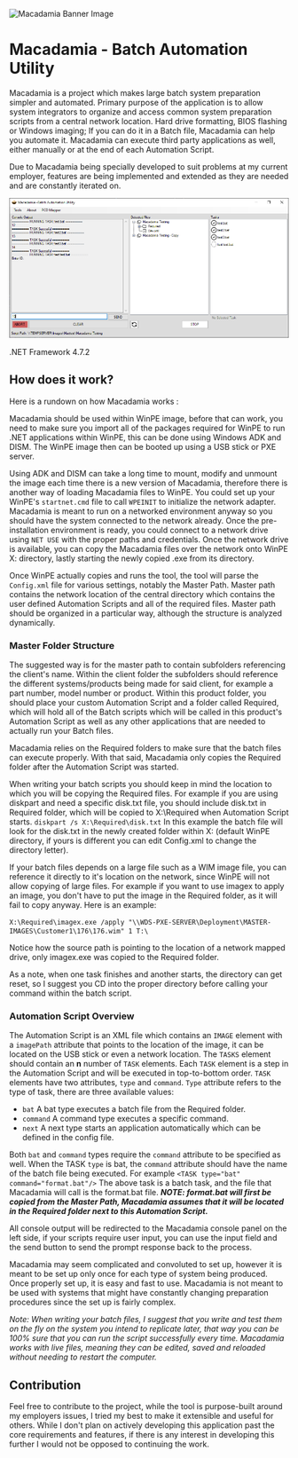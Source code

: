 
  

![Macadamia Banner Image](https://github.com/Maciox55/WinPEImager/blob/master/Images/Macadamia%20Banner.png)

  

# Macadamia - Batch Automation Utility

  

Macadamia is a project which makes large batch system preparation simpler and automated. Primary purpose of the application is to allow system integrators to organize and access common system preparation scripts from a central network location. Hard drive formatting, BIOS flashing or Windows imaging; If you can do it in a Batch file, Macadamia can help you automate it.
Macadamia can execute third party applications as well, either manually or at the end of each Automation Script.


Due to Macadamia being specially developed to suit problems at my current employer, features are being implemented and extended as they are needed and are constantly iterated on. 
  

![Macadamia Demo Screenshot](https://github.com/Maciox55/Macadamia/blob/master/Images/DemoScreenshot2.png)

  
.NET Framework 4.7.2


## How does it work?
Here is a rundown on how Macadamia works :
  

Macadamia should be used within WinPE image, before that can work, you need to make sure you import all of the packages required for WinPE to run .NET applications within WinPE, this can be done using Windows ADK and DISM. The WinPE image then can be booted up using a USB stick or PXE server.

Using ADK and DISM can take a long time to mount, modify and unmount the image each time there is a new version of Macadamia, therefore there is another way of loading Macadamia files to WinPE. 
You could set up your WinPE's `startnet.cmd` file to call `WPEINIT` to initialize the network adapter. Macadamia is meant to run on a networked environment anyway so you should have the system connected to the network already. Once the pre-installation environment is ready, you could connect to a network drive using `NET USE` with the proper paths and credentials. Once the network drive is available, you can copy the Macadamia files over the network onto WinPE X: directory, lastly starting the newly copied .exe from its directory.

Once WinPE actually copies and runs the tool, the tool will parse the `Config.xml` file for various settings, notably the Master Path. Master path contains the network location of the central directory which contains the user defined Automation Scripts and all of the required files. Master path should be organized in a particular way, although the structure is analyzed dynamically. 


### Master Folder Structure
The suggested way is for the master path to contain subfolders referencing the client's name. Within the client folder the subfolders should reference the different systems/products being made for said client, for example a part number, model number or product. Within this product folder, you should place your custom Automation Script and a folder called Required, which will hold all of the Batch scripts which will be called in this product's Automation Script as well as any other applications that are needed to actually run your Batch files.

Macadamia relies on the Required folders to make sure that the batch files can execute properly. With that said, Macadamia only copies the Required folder after the Automation Script was started. 

When writing your batch scripts you should keep in mind the location to which you will be copying the Required files.  For example if you are using diskpart and need a specific disk.txt file, you should include disk.txt in Required folder, which will be copied to X:\Required when Automation Script starts. 
`diskpart /s X:\Required\disk.txt`
In this example the batch file will look for the disk.txt in the newly created folder within X: (default WinPE directory, if yours is different you can edit Config.xml to change the directory letter).

If your batch files depends on a large file such as a WIM image file, you can reference it directly to it's location on the network, since WinPE will not allow copying of large files. For example if you want to use imagex to apply an image, you don't have to put the image in the Required folder, as it will fail to copy anyway. Here is an example:

    X:\Required\imagex.exe /apply "\\WDS-PXE-SERVER\Deployment\MASTER-IMAGES\Customer1\176\176.wim" 1 T:\
Notice how the source path is pointing to the location of a network mapped drive, only imagex.exe was copied to the Required folder. 

As a note, when one task finishes and another starts, the directory can get reset, so I suggest you CD into the proper directory before calling your command within the batch script.

### Automation Script Overview
  

The Automation Script is an XML file which contains an `IMAGE` element with a `imagePath` attribute that points to the location of the image, it can be located on the USB stick or even a network location.
The `TASKS` element should contain an **n** number of `TASK` elements. 
Each `TASK` element is a step in the Automation Script and will be executed in top-to-bottom order. 
`TASK` elements have two attributes, `type` and `command`. 
`Type` attribute refers to the type of task, there are three available values: 
 - `bat` A bat type executes a batch file from the Required folder.
 - `command` A command type executes a specific command.
 - `next` A next type starts an application automatically which can be defined in the config file.

Both `bat` and `command` types require the `command` attribute to be specified as well.
When the TASK `type` is bat, the `command` attribute should have the name of the batch file being executed. For example `<TASK type="bat" command="format.bat"/>` 
The above task is a batch task, and the file that Macadamia will call is the format.bat file. 
***NOTE: format.bat will first be copied from the Master Path, Macadamia assumes that it will be located in the Required folder next to this Automation Script.*** 

All console output will be redirected to the Macadamia console panel on the left side, if your scripts require user input, you can use the input field and the send button to send the prompt response back to the process. 
  
Macadamia may seem complicated and convoluted to set up, however it is meant to be set up only once for each type of system being produced. Once properly set up, it is easy and fast to use. Macadamia is not meant to be used with systems that might have constantly changing preparation procedures since the set up is fairly complex. 

*Note: When writing your batch files, I suggest that you write and test them on the fly on the system you intend to replicate later, that way you can be 100% sure that you can run the script successfully every time. Macadamia works with live files, meaning they can be edited, saved and reloaded without needing to restart the computer.*  
  

## Contribution
Feel free to contribute to the project, while the tool is purpose-built around my employers issues, I tried my best to make it extensible and useful for others. While I don't plan on actively developing this application past the core requirements and features, if there is any interest in developing this further I would not be opposed to continuing the work. 
